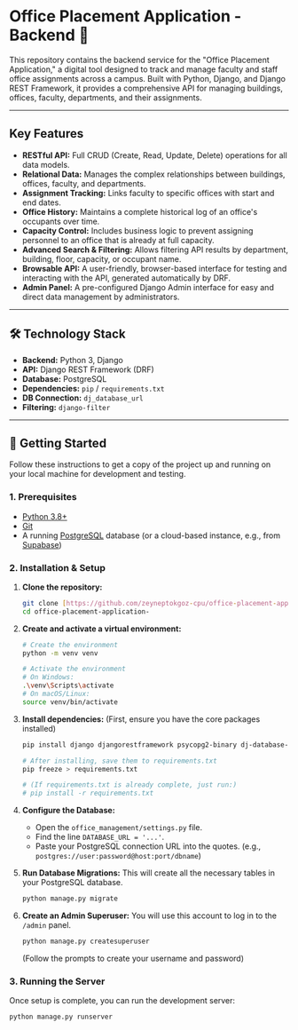 # Office Placement Application - Backend 🚀

This repository contains the backend service for the "Office Placement Application," a digital tool designed to track and manage faculty and staff office assignments across a campus. Built with Python, Django, and Django REST Framework, it provides a comprehensive API for managing buildings, offices, faculty, departments, and their assignments.

---

## Key Features

* **RESTful API:** Full CRUD (Create, Read, Update, Delete) operations for all data models.
* **Relational Data:** Manages the complex relationships between buildings, offices, faculty, and departments.
* **Assignment Tracking:** Links faculty to specific offices with start and end dates.
* **Office History:** Maintains a complete historical log of an office's occupants over time.
* **Capacity Control:** Includes business logic to prevent assigning personnel to an office that is already at full capacity.
* **Advanced Search & Filtering:** Allows filtering API results by department, building, floor, capacity, or occupant name.
* **Browsable API:** A user-friendly, browser-based interface for testing and interacting with the API, generated automatically by DRF.
* **Admin Panel:** A pre-configured Django Admin interface for easy and direct data management by administrators.

---

## 🛠️ Technology Stack

* **Backend:** Python 3, Django
* **API:** Django REST Framework (DRF)
* **Database:** PostgreSQL
* **Dependencies:** `pip` / `requirements.txt`
* **DB Connection:** `dj_database_url`
* **Filtering:** `django-filter`

---

## 🚀 Getting Started

Follow these instructions to get a copy of the project up and running on your local machine for development and testing.

### 1. Prerequisites

* [Python 3.8+](https://www.python.org/downloads/)
* [Git](https://git-scm.com/downloads)
* A running [PostgreSQL](https://www.postgresql.org/download/) database (or a cloud-based instance, e.g., from [Supabase](https://supabase.com/))

### 2. Installation & Setup

1.  **Clone the repository:**
    ```bash
    git clone [https://github.com/zeyneptokgoz-cpu/office-placement-application-.git](https://github.com/zeyneptokgoz-cpu/office-placement-application-.git)
    cd office-placement-application-
    ```

2.  **Create and activate a virtual environment:**
    ```bash
    # Create the environment
    python -m venv venv

    # Activate the environment
    # On Windows:
    .\venv\Scripts\activate
    # On macOS/Linux:
    source venv/bin/activate
    ```

3.  **Install dependencies:**
    (First, ensure you have the core packages installed)
    ```bash
    pip install django djangorestframework psycopg2-binary dj-database-url django-filter
    
    # After installing, save them to requirements.txt
    pip freeze > requirements.txt
    
    # (If requirements.txt is already complete, just run:)
    # pip install -r requirements.txt
    ```

4.  **Configure the Database:**
    * Open the `office_management/settings.py` file.
    * Find the line `DATABASE_URL = '...'`.
    * Paste your PostgreSQL connection URL into the quotes. (e.g., `postgres://user:password@host:port/dbname`)

5.  **Run Database Migrations:**
    This will create all the necessary tables in your PostgreSQL database.
    ```bash
    python manage.py migrate
    ```

6.  **Create an Admin Superuser:**
    You will use this account to log in to the `/admin` panel.
    ```bash
    python manage.py createsuperuser
    ```
    (Follow the prompts to create your username and password)

### 3. Running the Server

Once setup is complete, you can run the development server:

```bash
python manage.py runserver
